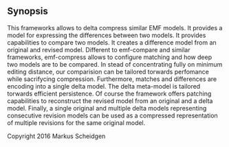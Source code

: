 Synopsis
--------

This frameworks allows to delta compress similar EMF models. 
It provides a model for expressing the differences between two models.
It provides capabilities to compare two models. It creates a difference model from an original and revised model.
Different to emf-compare and similar frameworks, emf-compress allows to configure matching and how deep two models are to be compared. 
In stead of concentrating fully on minimum editing distance, our comparision can be tailored torwards perfomance while sacrifycing compression.
Furthermore, matches and differences are encoding into a single delta model. The delta meta-model is tailored torwards efficient persistence. 
Of course the framework offers patching capabilities to reconstruct the revised model from an original and a delta model.
Finally, a single original and multiple delta models representing consecutive revision models can be used as a compressed representation of multiple revisions for the same original model.

Copyright 2016 Markus Scheidgen

